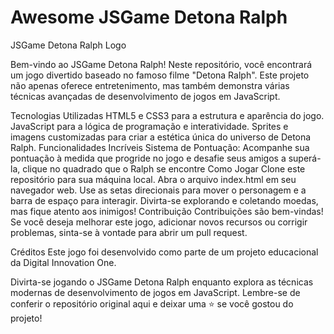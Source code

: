 # Awesome JSGame Detona Ralph
JSGame Detona Ralph Logo

Bem-vindo ao JSGame Detona Ralph! Neste repositório, você encontrará um jogo divertido baseado no famoso filme "Detona Ralph". Este projeto não apenas oferece entretenimento, mas também demonstra várias técnicas avançadas de desenvolvimento de jogos em JavaScript.

Tecnologias Utilizadas
HTML5 e CSS3 para a estrutura e aparência do jogo.
JavaScript para a lógica de programação e interatividade.
Sprites e imagens customizadas para criar a estética única do universo de Detona Ralph.
Funcionalidades Incríveis
Sistema de Pontuação: Acompanhe sua pontuação à medida que progride no jogo e desafie seus amigos a superá-la, clique no quadrado que o Ralph se encontre
Como Jogar
Clone este repositório para sua máquina local.
Abra o arquivo index.html em seu navegador web.
Use as setas direcionais para mover o personagem e a barra de espaço para interagir.
Divirta-se explorando e coletando moedas, mas fique atento aos inimigos!
Contribuição
Contribuições são bem-vindas! Se você deseja melhorar este jogo, adicionar novos recursos ou corrigir problemas, sinta-se à vontade para abrir um pull request.

Créditos
Este jogo foi desenvolvido como parte de um projeto educacional da Digital Innovation One.

Divirta-se jogando o JSGame Detona Ralph enquanto explora as técnicas modernas de desenvolvimento de jogos em JavaScript. Lembre-se de conferir o repositório original aqui e deixar uma ⭐️ se você gostou do projeto!
